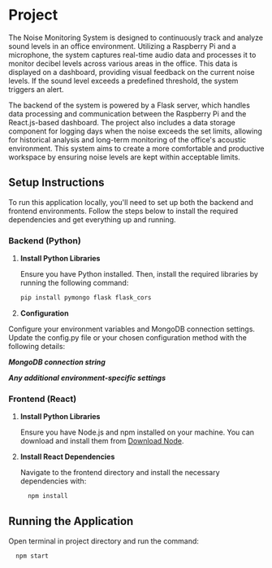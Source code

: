 # Project

The Noise Monitoring System is designed to continuously track and analyze sound levels in an office environment. Utilizing a Raspberry Pi and a microphone, the system captures real-time audio data and processes it to monitor decibel levels across various areas in the office. This data is displayed on a dashboard, providing visual feedback on the current noise levels. If the sound level exceeds a predefined threshold, the system triggers an alert.

The backend of the system is powered by a Flask server, which handles data processing and communication between the Raspberry Pi and the React.js-based dashboard. The project also includes a data storage component for logging days when the noise exceeds the set limits, allowing for historical analysis and long-term monitoring of the office's acoustic environment. This system aims to create a more comfortable and productive workspace by ensuring noise levels are kept within acceptable limits.

## Setup Instructions

To run this application locally, you'll need to set up both the backend and frontend environments. Follow the steps below to install the required dependencies and get everything up and running.

### Backend (Python)

1. **Install Python Libraries**

   Ensure you have Python installed. Then, install the required libraries by running the following command:

   ```bash
   pip install pymongo flask flask_cors

2. **Configuration**

Configure your environment variables and MongoDB connection settings. Update the config.py file or your chosen configuration method with the following details:

***MongoDB connection string***

***Any additional environment-specific settings***

### Frontend (React)

1. **Install Python Libraries**

    Ensure you have Node.js and npm installed on your machine. You can download and install them from [Download Node](nodejs.org).

2. **Install React Dependencies**

   Navigate to the frontend directory and install the necessary dependencies with:

   ```bash
     npm install

## Running the Application
Open terminal in project directory and run the command:
  ```bash
    npm start


